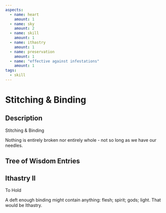 ```yaml
---
aspects: 
  - name: heart
    amount: 1
  - name: sky
    amount: 2
  - name: skill
    amount: 1
  - name: ithastry
    amount: 1
  - name: preservation
    amount: 1
  - name: "effective against infestations"
    amount: 1
tags:
  - skill
---
```


# Stitching & Binding

## Description
Stitching & Binding

Nothing is entirely broken nor entirely whole - not so long as we have our needles.
## Tree of Wisdom Entries
## Ithastry II
To Hold

A deft enough binding might contain anything: flesh; spirit; gods; light. That would be Ithastry.